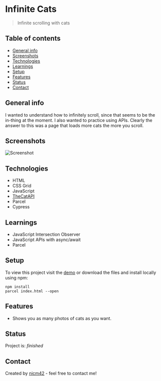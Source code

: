 # Infinite Cats
> Infinite scrolling with cats

## Table of contents
* [General info](#general-info)
* [Screenshots](#screenshots)
* [Technologies](#technologies)
* [Learnings](#learnings)
* [Setup](#setup)
* [Features](#features)
* [Status](#status)
* [Contact](#contact)

## General info
I wanted to understand how to infinitely scroll, since that seems to be the in-thing at the moment. I also wanted to practice using APIs. Clearly the answer to this was a page that loads more cats the more you scroll.

## Screenshots
![Screenshot](screenshot.gif)

## Technologies
* HTML
* CSS Grid
* JavaScript
* [TheCatAPI](https://thecatapi.com/)
* Parcel
* Cypress

## Learnings
* JavaScript Intersection Observer
* JavaScript APIs with async/await
* Parcel

## Setup
To view this project visit the [demo](https://infinite-cats.nicm42.co.uk/) or download the files and install locally using npm:
```
npm install
parcel index.html --open
```

## Features
* Shows you as many photos of cats as you want.

## Status
Project is: _finished_

## Contact
Created by [nicm42](https://twitter.com/nicm4242/) - feel free to contact me!
